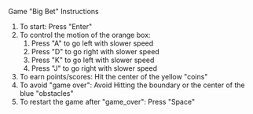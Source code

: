 Game "Big Bet" Instructions
1. To start: 
    Press "Enter"
2. To control the motion of the orange box:
    1) Press "A" to go left with slower speed
    2) Press "D" to go right with slower speed
    3) Press "K" to go left with slower speed
    4) Press "J" to go right with slower speed
3. To earn points/scores:
    Hit the center of the yellow "coins"
4. To avoid "game over":
    Avoid Hitting the boundary or the center of the blue "obstacles"
5. To restart the game after "game_over":
    Press "Space"
